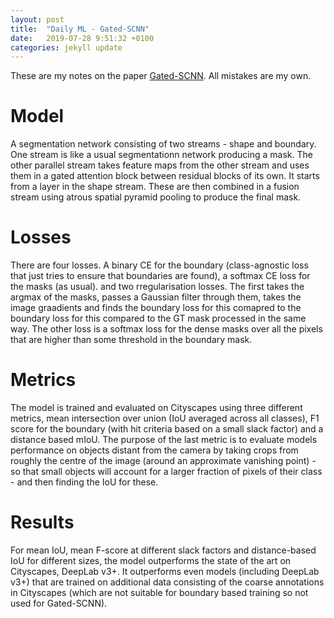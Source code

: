 ```yaml
---
layout: post
title:  "Daily ML - Gated-SCNN"
date:   2019-07-28 9:51:32 +0100
categories: jekyll update
---
```


These are my notes on the paper [Gated-SCNN](https://arxiv.org/abs/1907.05740). All mistakes are my own. 

# Model 
A segmentation network consisting of two streams - shape and boundary. One stream is like a usual segmentationn network producing a mask. The other parallel stream takes feature maps from the other stream and uses them in a gated attention block between residual blocks of its own. It starts from a layer in the shape stream. These are then combined in a fusion stream using atrous spatial pyramid pooling to produce the final mask.  

# Losses 
There are four losses. A binary CE for the boundary (class-agnostic loss that just tries to ensure that boundaries are found), a softmax CE loss for the masks (as usual). and two rregularisation losses. The first takes the argmax of the masks, passes a Gaussian filter through them, takes the image graadients and finds the boundary loss for this comapred to the boundary loss for this compared to the GT mask processed in the same way. The other loss is a softmax loss for the dense masks over all the pixels that are higher than some threshold in the boundary mask.

# Metrics
The model is trained and evaluated on Cityscapes using three different metrics, mean intersection over union (IoU averaged across all classes), F1 score for the boundary (with hit criteria based on a small slack factor) and a distance based mIoU. The purpose of the last metric is to evaluate models performance on objects distant from the camera by taking crops from roughly the centre of the image (around an approximate vanishing point) - so that  small objects will account for a larger fraction of pixels of their class - and then finding the IoU for these. 

# Results
For mean IoU, mean F-score at different slack factors and distance-based IoU for different sizes, the model outperforms the state of the art on Cityscapes, DeepLab v3+. It outperforms even models (including DeepLab v3+) that are trained on additional data consisting of the coarse annotations in Cityscapes (which are not suitable for boundary based training so not used for Gated-SCNN). 




